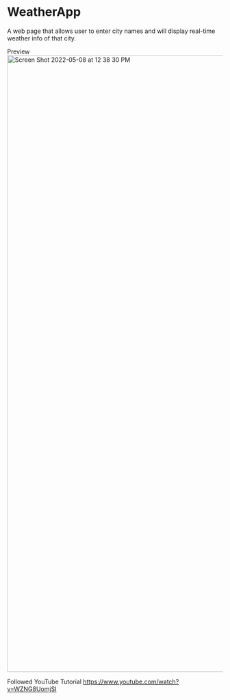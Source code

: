 # WeatherApp
A web page that allows user to enter city names and will display real-time weather info of that city.

Preview
<img width="1438" alt="Screen Shot 2022-05-08 at 12 38 30 PM" src="https://user-images.githubusercontent.com/51375432/167306049-bdd8734b-3977-428e-86e0-4b1ec68c1b01.png">

Followed YouTube Tutorial https://www.youtube.com/watch?v=WZNG8UomjSI
